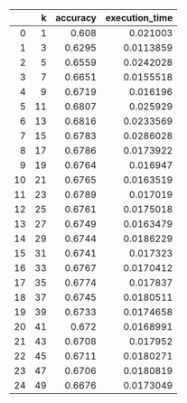 |    |   k |   accuracy |   execution_time |
|---:|----:|-----------:|-----------------:|
|  0 |   1 |     0.608  |        0.021003  |
|  1 |   3 |     0.6295 |        0.0113859 |
|  2 |   5 |     0.6559 |        0.0242028 |
|  3 |   7 |     0.6651 |        0.0155518 |
|  4 |   9 |     0.6719 |        0.016196  |
|  5 |  11 |     0.6807 |        0.025929  |
|  6 |  13 |     0.6816 |        0.0233569 |
|  7 |  15 |     0.6783 |        0.0286028 |
|  8 |  17 |     0.6786 |        0.0173922 |
|  9 |  19 |     0.6764 |        0.016947  |
| 10 |  21 |     0.6765 |        0.0163519 |
| 11 |  23 |     0.6789 |        0.017019  |
| 12 |  25 |     0.6761 |        0.0175018 |
| 13 |  27 |     0.6749 |        0.0163479 |
| 14 |  29 |     0.6744 |        0.0186229 |
| 15 |  31 |     0.6741 |        0.017323  |
| 16 |  33 |     0.6767 |        0.0170412 |
| 17 |  35 |     0.6774 |        0.017837  |
| 18 |  37 |     0.6745 |        0.0180511 |
| 19 |  39 |     0.6733 |        0.0174658 |
| 20 |  41 |     0.672  |        0.0168991 |
| 21 |  43 |     0.6708 |        0.017952  |
| 22 |  45 |     0.6711 |        0.0180271 |
| 23 |  47 |     0.6706 |        0.0180819 |
| 24 |  49 |     0.6676 |        0.0173049 |